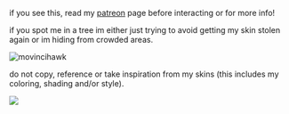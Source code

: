 if you see this, read my [patreon](https://www.patreon.com/justdem4n/about) page before interacting or for more info!

if you spot me in a tree im either just trying to avoid getting my skin stolen again or im hiding from crowded areas.

![movincihawk](https://github.com/user-attachments/assets/e9626678-badd-414e-9933-6798ab905a2e)

do not copy, reference or take inspiration from my skins (this includes my coloring, shading and/or style).

![](https://komarev.com/ghpvc/?username=justDem4n&color=396675)
